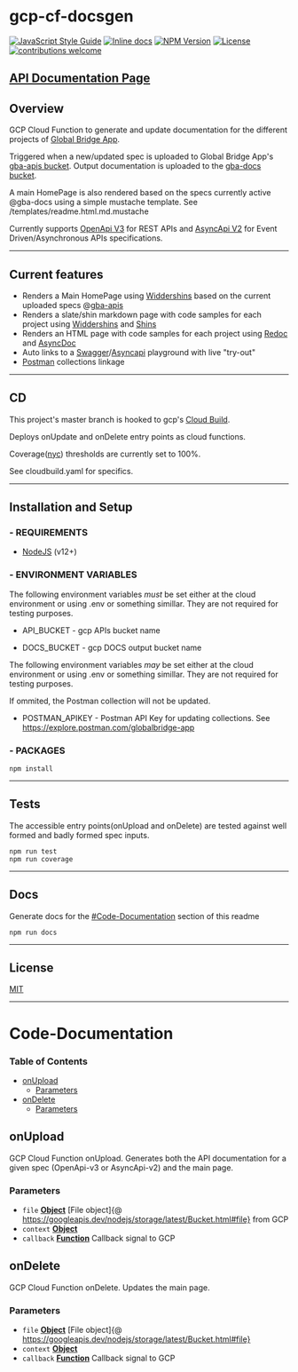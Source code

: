 # gcp-cf-docsgen

[![JavaScript Style Guide](https://img.shields.io/badge/code_style-standard-brightgreen.svg)](https://standardjs.com)
[![Inline docs](https://inch-ci.org/github/online-bridge-hackathon/gcp-cf-docsgen.svg?branch=master)](https://inch-ci.org/github/online-bridge-hackathon/gcp-cf-docsgen)
[![NPM Version](https://img.shields.io/npm/v/npm.svg?style=flat)](https://www.npmjs.com/)
[![License](https://img.shields.io/npm/l/all-contributors.svg?style=flat)](https://github.com/online-bridge-hackathon/gcp-cf-docsgen/blob/master/LICENSE)
[![contributions welcome](https://img.shields.io/badge/contributions-welcome-brightgreen.svg?style=flat)](https://github.com/online-bridge-hackathon/gcp-cf-docsgen/issues) 

## [API Documentation Page](https://storage.googleapis.com/gba-docs/index.html)

## Overview

GCP Cloud Function to generate and update documentation for the different projects of [Global Bridge App](https://github.com/online-bridge-hackathon/bridge-hackathon).

Triggered when a new/updated spec is uploaded to Global Bridge App's [gba-apis bucket](https://storage.cloud.google.com/gba-apis). Output documentation is uploaded to the [gba-docs bucket](https://storage.cloud.google.com/gba-docs).

A main HomePage is also rendered based on the specs currently active @gba-docs using a simple mustache template. See /templates/readme.html.md.mustache

Currently supports [OpenApi V3](https://www.openapis.org/) for REST APIs and [AsyncApi V2](https://www.asyncapi.com/) for Event Driven/Asynchronous APIs specifications.

* * *

## Current features

-   Renders a Main HomePage using [Widdershins](https://github.com/Mermade/widdershins#readme) based on the current uploaded specs @[gba-apis](https://storage.cloud.google.com/gba-apis)
-   Renders a slate/shin markdown page with code samples for each project using [Widdershins](https://github.com/Mermade/widdershins#readme) and [Shins](https://github.com/Mermade/shins#readme)
-   Renders an HTML page with code samples for each project using [Redoc](https://github.com/Redocly/redoc#readme) and [AsyncDoc](https://github.com/jfveronelli/instant-asyncapi-doc)
-   Auto links to a [Swagger](https://editor.swagger.io/)/[Asyncapi](https://playground.asyncapi.io/) playground with live "try-out"
-   [Postman](https://explore.postman.com/globalbridge-app) collections linkage

* * *

## CD

This project's master branch is hooked to gcp's [Cloud Build](https://cloud.google.com/cloud-build). 

Deploys onUpdate and onDelete entry points as cloud functions.

Coverage([nyc](https://www.npmjs.com/package/nyc)) thresholds are currently set to 100%.

See cloudbuild.yaml for specifics.

* * *

## Installation and Setup

### - REQUIREMENTS

* [NodeJS](https://nodejs.org/en/) (v12+)

### - ENVIRONMENT VARIABLES

The following environment variables *must* be set either at the cloud environment or using .env or something simillar. They are not required for testing purposes.

* API_BUCKET - gcp APIs bucket name

* DOCS_BUCKET - gcp DOCS output bucket name

The following environment variables *may* be set either at the cloud environment or using .env or something simillar. They are not required for testing purposes.

If ommited, the Postman collection will not be updated.

* POSTMAN_APIKEY - Postman API Key for updating collections. See https://explore.postman.com/globalbridge-app

### - PACKAGES

    npm install

* * *

## Tests

The accessible entry points(onUpload and onDelete) are tested against well formed and badly formed spec inputs.

    npm run test
    npm run coverage

* * *

## Docs

Generate docs for the [#Code-Documentation](#Code-Documentation) section of this readme

    npm run docs

* * *

## License

[MIT](https://github.com/online-bridge-hackathon/gcp-cf-docsgen/blob/master/LICENSE)

* * *

# Code-Documentation

<!-- Generated by documentation.js. Update this documentation by updating the source code. -->

### Table of Contents

-   [onUpload](#onupload)
    -   [Parameters](#parameters)
-   [onDelete](#ondelete)
    -   [Parameters](#parameters-1)

## onUpload

GCP Cloud Function onUpload.
Generates both the API documentation for a given spec (OpenApi-v3 or AsyncApi-v2) and the main page.

### Parameters

-   `file` **[Object](https://developer.mozilla.org/docs/Web/JavaScript/Reference/Global_Objects/Object)** [File object]{@ <https://googleapis.dev/nodejs/storage/latest/Bucket.html#file}> from GCP
-   `context` **[Object](https://developer.mozilla.org/docs/Web/JavaScript/Reference/Global_Objects/Object)** 
-   `callback` **[Function](https://developer.mozilla.org/docs/Web/JavaScript/Reference/Statements/function)** Callback signal to GCP

## onDelete

GCP Cloud Function onDelete.
Updates the main page.

### Parameters

-   `file` **[Object](https://developer.mozilla.org/docs/Web/JavaScript/Reference/Global_Objects/Object)** [File object]{@ <https://googleapis.dev/nodejs/storage/latest/Bucket.html#file}>
-   `context` **[Object](https://developer.mozilla.org/docs/Web/JavaScript/Reference/Global_Objects/Object)** 
-   `callback` **[Function](https://developer.mozilla.org/docs/Web/JavaScript/Reference/Statements/function)** Callback signal to GCP

